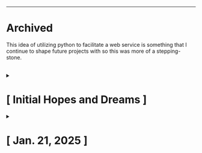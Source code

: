 ---

# Archived
This idea of utilizing python to facilitate a web service is something that I continue to shape future projects with so this was more of a stepping-stone.

<br>
<details>
  <summary><h1>[ Initial Hopes and Dreams ]</h1></summary>

This is still under construction as I learn the different methods a webapp can be deployed, I plan on documenting the journey of securing it!

   Once I get more comfortable deploying, I will begin security hardening of all facets of the project along with some penetration testing to simulate attacks. This project is ongoing, with continuous updates to track improvements in security controls over time. Ideally I set up a database that can store user login information, possibly more, anything to get a foundation of authenticated users. I aim to keep a chronological log of milestones/security controls implemented to identify where an unsecure software has gone from baseline, to it's current more secure state.

Here is a rough outline of ideas -> [Rough Project Outline](github_docs/outline.md)

<br>

## Network Infrastructure

This is a rough idea for my project initial unsecure architecture. I would like to represent more as I plan on adding controls that can fit nicely on the chart (like firewalls, IDS/IPS, etc.) but changes to things like code structure (to protect against SQL inject, XSS, etc.) I am unsure where to fit that in documents, but I'll address that once I actually begin modifying the code.

<br>

![Rough Network Idea](github_docs/Inital_RoughDraftDiagram.drawio.png)

</details>

<details>
  <summary><h1>[ Jan. 21, 2025 ]</h1></summary>

  Here is an updated network architecture diagram that is a bit more accurate. I will be switching from mySQL to PostgreSQL for scalibility (and mySQL was not working with my environment initially). I will also be adding nginx for a rerverse proxy, and then gunicorn for the web app hosting with Flask all on one device. I have to learn all of these still in order to deploy them in it's entirety but I still think this foundation will be easier to modify as I implement security features. There are now multiple physical devices at play and will facilitate my lab network.

<br>

![Rough Network Idea v2](github_docs/Inital_RoughDraftDiagram_v2.drawio.png)

</details>
